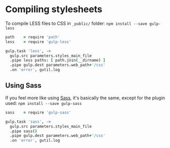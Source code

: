 # Compiling stylesheets

To compile LESS files to CSS in `_public/` folder:
`npm install --save gulp-less`
```coffee
path    = require 'path'
less    = require 'gulp-less'

gulp.task 'less', ->
  gulp.src parameters.styles_main_file
  .pipe less paths: [ path.join(__dirname) ]
  .pipe gulp.dest parameters.web_path+'/css'
  .on 'error', gutil.log
```

## Using Sass
If you feel more like using [Sass](http://sass-lang.com/), it's basically the same, except for the plugin used:
`npm install --save gulp-sass`
```coffee
sass    = require 'gulp-sass'

gulp.task 'sass', ->
  gulp.src parameters.styles_main_file
  .pipe sass()
  .pipe gulp.dest parameters.web_path+'/css'
  .on 'error', gutil.log
```
